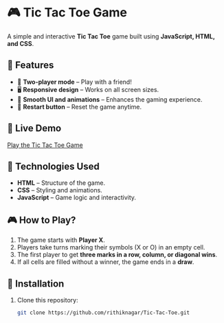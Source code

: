 # 🎮 Tic Tac Toe Game

A simple and interactive **Tic Tac Toe** game built using **JavaScript, HTML, and CSS**.

## 📝 Features
- 🎯 **Two-player mode** – Play with a friend!
- 🖥 **Responsive design** – Works on all screen sizes.
- 🎨 **Smooth UI and animations** – Enhances the gaming experience.
- 🔄 **Restart button** – Reset the game anytime.

## 📌 Live Demo
[Play the Tic Tac Toe Game](https://tic-tac-toe-game-one-puce.vercel.app/)

## 🚀 Technologies Used
- **HTML** – Structure of the game.
- **CSS** – Styling and animations.
- **JavaScript** – Game logic and interactivity.



## 🎮 How to Play?
1. The game starts with **Player X**.
2. Players take turns marking their symbols (X or O) in an empty cell.
3. The first player to get **three marks in a row, column, or diagonal wins**.
4. If all cells are filled without a winner, the game ends in a **draw**.

## 📂 Installation
1. Clone this repository:
   ```bash
   git clone https://github.com/rithiknagar/Tic-Tac-Toe.git
